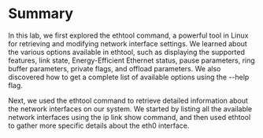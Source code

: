 # Summary

In this lab, we first explored the ethtool command, a powerful tool in Linux for retrieving and modifying network interface settings. We learned about the various options available in ethtool, such as displaying the supported features, link state, Energy-Efficient Ethernet status, pause parameters, ring buffer parameters, private flags, and offload parameters. We also discovered how to get a complete list of available options using the --help flag.

Next, we used the ethtool command to retrieve detailed information about the network interfaces on our system. We started by listing all the available network interfaces using the ip link show command, and then used ethtool to gather more specific details about the eth0 interface.
